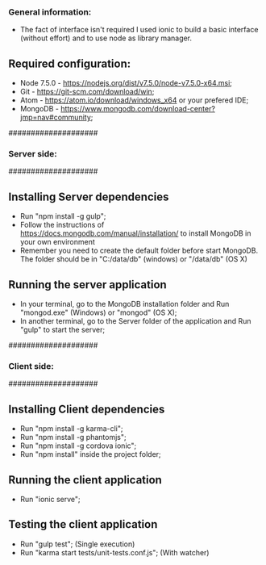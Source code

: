 ### General information: ###

* The fact of interface isn't required I used ionic to build a basic interface (without effort) and to use node as library manager.

## Required configuration: ##

* Node 7.5.0 - https://nodejs.org/dist/v7.5.0/node-v7.5.0-x64.msi;
* Git - https://git-scm.com/download/win;
* Atom - https://atom.io/download/windows_x64 or your prefered IDE;
* MongoDB - https://www.mongodb.com/download-center?jmp=nav#community;

####################
### Server side: ###
####################

## Installing Server dependencies ##

* Run "npm install -g gulp";
* Follow the instructions of https://docs.mongodb.com/manual/installation/ to install MongoDB in your own environment
* Remember you need to create the default folder before start MongoDB. The folder should be in "C:/data/db" (windows) or "/data/db" (OS X)

## Running the server application ##

* In your terminal, go to the MongoDB installation folder and Run "mongod.exe" (Windows) or "mongod" (OS X);
* In another terminal, go to the Server folder of the application and Run "gulp" to start the server;


####################
### Client side: ###
####################

## Installing Client dependencies ##

* Run "npm install -g karma-cli";
* Run "npm install -g phantomjs";
* Run "npm install -g cordova ionic";
* Run "npm install" inside the project folder;

## Running the client application ##

* Run "ionic serve";

## Testing the client application ##

* Run "gulp test"; (Single execution)
* Run "karma start tests/unit-tests.conf.js"; (With watcher)

